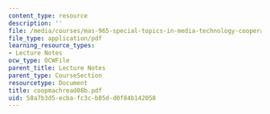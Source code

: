 ```yaml
---
content_type: resource
description: ''
file: /media/courses/mas-965-special-topics-in-media-technology-cooperative-machines-fall-2003/58a7b3d5ecbafc3cb85dd0f84b142058_coopmachread08b.pdf
file_type: application/pdf
learning_resource_types:
- Lecture Notes
ocw_type: OCWFile
parent_title: Lecture Notes
parent_type: CourseSection
resourcetype: Document
title: coopmachread08b.pdf
uid: 58a7b3d5-ecba-fc3c-b85d-d0f84b142058
---
```

